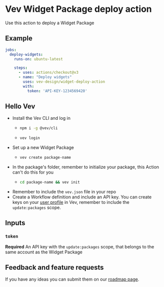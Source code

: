 # Vev Widget Package deploy action

Use this action to deploy a Widget Package

## Example

```yaml
jobs:
  deploy-widgets:
    runs-on: ubuntu-latest

    steps:
      - uses: actions/checkout@v3
      - name: "Deploy widgets"
        uses: vev-design/widget-deploy-action  
        with:
          token: 'API-KEY-1234569420'
```

## Hello Vev

* Install the Vev CLI and log in
    * ```bash
      npm i -g @vev/cli
      ```
    * ```bash
      vev login
      ```
* Set up a new Widget Package
    * ```bash
      vev create package-name
      ```
* In the package's folder, remember to initialize your package, this Action can't do this for you
    * ```bash
      cd package-name && vev init
      ```
* Remember to include the `vev.json` file in your repo
* Create a Workflow definition and include an API key. You can create keys on your [user profile](https://editor.vev.design/user/profile) in Vev, remember to include the `update:packages` scope.

## Inputs

### `token`

**Required**
An API key with the `update:packages` scope, that belongs to the same account as the Widget Package

## Feedback and feature requests

If you have any ideas you can submit them on our [roadmap page](https://roadmap.vev.design/).
